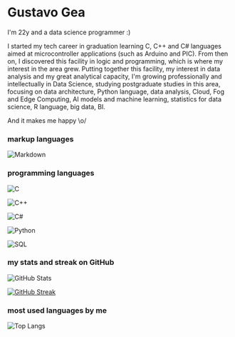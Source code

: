 
# Gustavo Gea

I'm 22y and a data science programmer :)

I started my tech career in graduation learning C, C++ and C# languages aimed at microcontroller applications (such as Arduino and PIC). From then on, I discovered this facility in logic and programming, which is where my interest in the area grew. Putting together this facility, my interest in data analysis and my great analytical capacity, I'm growing professionally and intellectually in Data Science, studying postgraduate studies in this area, focusing on data architecture, Python language, data analysis, Cloud, Fog and Edge Computing, AI models and machine learning, statistics for data science, R language, big data, BI.

And it makes me happy \o/


### markup languages

![Markdown](https://img.shields.io/badge/Markdown-000?style=for-the-badge&logo=markdown)


### programming languages

![C](https://img.shields.io/badge/C-000?style=for-the-badge&logo=c)

![C++](https://img.shields.io/badge/C%2B%2B-000?style=for-the-badge&logo=c%2B%2B&logoColor=00599C)

![C#](https://img.shields.io/badge/C%23-000?style=for-the-badge&logo=c-sharp&logoColor=823085)

![Python](https://img.shields.io/badge/Python-000?style=for-the-badge&logo=python)

![SQL](https://img.shields.io/badge/SQL-000?style=for-the-badge&logo=SQL)


### my stats and streak on GitHub

![GitHub Stats](https://github-readme-stats.vercel.app/api?username=gfmgea&theme=transparent&bg_color=000&border_color=30A3DC&show_icons=true&icon_color=30A3DC&title_color=E94D5F&text_color=FFF&hide_title=true&hide=stars)

[![GitHub Streak](https://streak-stats.demolab.com/?user=gfmgea&theme=bear&background=000&border=30A3DC&dates=FFF)](https://git.io/streak-stats)


### most used languages by me

![Top Langs](https://github-readme-stats-git-masterrstaa-rickstaa.vercel.app/api/top-langs/?username=gfmgea&bg_color=000&border_color=30A3DC&title_color=E94D5F&text_color=FFF&hide_title=true&hide=stars)

